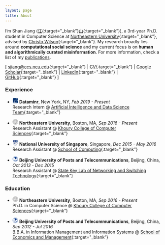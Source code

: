 ```yaml
---
layout: page
title: About
---
```


I’m Shan Jiang ([江](https://en.wikipedia.org/wiki/Jiang_(surname)#%E6%B1%9F){:target="_blank”}[山](https://en.wikipedia.org/wiki/Radical_46){:target="_blank”}), a 3rd-year Ph.D. student in Computer Science at [Northeastern University](https://www.northeastern.edu){:target="_blank”}, advised by [Christo Wilson](https://cbw.sh){:target="_blank"}. My research broadly lies around **computational social science** and my current focus is on **human and algorithmically curated misinformation**. For more information, check a list of my [publications](publications).  

\[ [sjiang@ccs.neu.edu](mailto:sjiang@ccs.neu.edu){:target="_blank”} \| [CV](shanjiang-cv.pdf){:target="_blank”} \| [Google Scholar](https://scholar.google.com/citations?user=0LITOxAAAAAJ){:target="_blank”} \| [LinkedIn](https://www.linkedin.com/in/shan-jiang){:target="_blank”} \| [GitHub](https://github.com/printfoo){:target="_blank”} \]  

### Experience

* <img src="logo/dataminr.png" width="18" height="18"> **Dataminr**, New York, NY, *Feb 2019 - Present*  
Research Intern @ [Artificial Intelligence and Data Science Team](https://www.dataminr.com){:target="_blank”}

* <img src="logo/neu.png" width="18" height="18"> **Northeastern University**, Boston, MA, *Sep 2016 - Present*  
Research Assistant @ [Khoury College of Computer Sciences](https://www.khoury.northeastern.edu){:target="_blank”}

* <img src="logo/nus.jpg" width="18" height="18"> **National University of Singapore**, Singapore, *Dec 2015 - May 2016*  
Research Assistant @ [School of Computing](https://www.comp.nus.edu.sg){:target="_blank”}

* <img src="logo/bupt.png" width="18" height="18"> **Beijing University of Posts and Telecommunications**, Beijing, China, *Oct 2013 - Dec 2015*  
Research Assistant @ [State Key Lab of Networking and Switching Technology](https://sklnst-en.bupt.edu.cn){:target="_blank”}

### Education

* <img src="logo/neu.png" width="18" height="18"> **Northeastern University**, Boston, MA, *Sep 2016 - Present*  
Ph.D. in Computer Science @ [Khoury College of Computer Sciences](https://www.khoury.northeastern.edu){:target="_blank”}

* <img src="logo/bupt.png" width="18" height="18"> **Beijing University of Posts and Telecommunications**, Beijing, China, *Sep 2012 - Jul 2016*  
B.B.A. in Information Management and Information Systems @ [School of Economics and Management](https://sem.bupt.edu.cn/English/HOME.htm){:target="_blank”}
